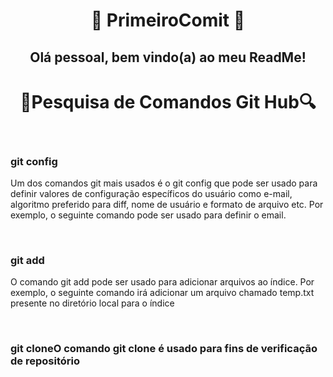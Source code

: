 <h1 align="center">🔨 PrimeiroComit 🔨
<h2 align="center">Olá pessoal, bem vindo(a) ao meu ReadMe!</h2>
<h1 align="center">🔎Pesquisa de Comandos Git Hub🔍
<br>
<br>
<h3>git config</h3>
<p>Um dos comandos git mais usados ​​é o git config que pode ser usado para definir valores de configuração específicos do usuário como e-mail, algoritmo preferido para diff, nome de usuário e formato de arquivo etc. Por exemplo, o seguinte comando pode ser usado para definir o email.</p>
<br>
<h3>git add</h3>
<p>O comando git add pode ser usado para adicionar arquivos ao índice. Por exemplo, o seguinte comando irá adicionar um arquivo chamado temp.txt presente no diretório local para o índice</p>
<br>
<h3>git cloneO comando git clone é usado para fins de verificação de repositório








